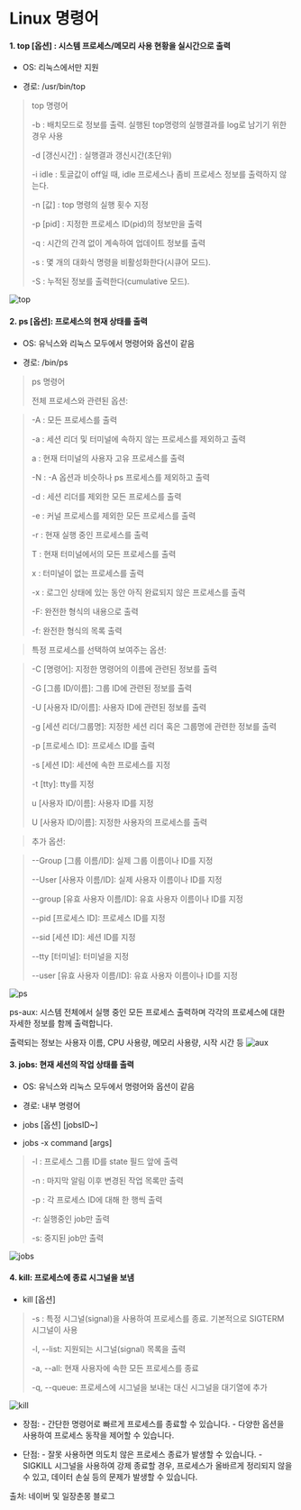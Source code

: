  # **Linux 명령어**


#### 1. top [옵션] : 시스템 프로세스/메모리 사용 현황을 실시간으로 출력

 + OS: 리눅스에서만 지원

 + 경로: /usr/bin/top

> top 명령어
> 
>-b : 배치모드로 정보를 출력. 실행된 top명령의 실행결과를 log로 남기기 위한 경우 사용
> 
>-d [갱신시간] : 실행결과 갱신시간(초단위)
> 
>-i idle : 토글값이 off일 때, idle 프로세스나 좀비 프로세스 정보를 출력하지 않는다.
>
> -n [값] : top 명령의 실행 횟수 지정
> 
> -p [pid] : 지정한 프로세스 ID(pid)의 정보만을 출력
> 
> -q : 시간의 간격 없이 계속하여 업데이트 정보를 출력
> 
> -s : 몇 개의 대화식 명령을 비활성화한다(시큐어 모드).
> 
> -S : 누적된 정보를 출력한다(cumulative 모드).
>
![top](https://github.com/liwhatthe12/12/blob/main/%EC%8A%A4%ED%81%AC%EB%A6%B0%EC%83%B7%202024-06-02%20160815.png?raw=true)

 #### 2. ps [옵션]: 프로세스의 현재 상태를 출력

 + OS: 유닉스와 리눅스 모두에서 명령어와 옵션이 같음

 + 경로: /bin/ps

> ps 명령어
>
> 전체 프로세스와 관련된 옵션: 
>

>-A : 모든 프로세스를 출력
>
>-a : 세션 리더 및 터미널에 속하지 않는 프로세스를 제외하고 출력
>
>a : 현재 터미널의 사용자 고유 프로세스를 출력
>
>-N : -A 옵션과 비슷하나 ps 프로세스를 제외하고 출력
>
>-d : 세션 리더를 제외한 모든 프로세스를 출력
>
>-e : 커널 프로세스를 제외한 모든 프로세스를 출력
>
>-r : 현재 실행 중인 프로세스를 출력
>
>T : 현재 터미널에서의 모든 프로세스를 출력
>
>x : 터미널이 없는 프로세스를 출력
>
>-x : 로그인 상태에 있는 동안 아직 완료되지 않은 프로세스를 출력
>
>-F: 완전한 형식의 내용으로 출력
>
>-f: 완전한 형식의 목록 출력
>

>특정 프로세스를 선택하여 보여주는 옵션:
>

>-C [명령어]: 지정한 명령어의 이름에 관련된 정보를 출력
>
>-G [그룹 ID/이름]: 그룹 ID에 관련된 정보를 출력
>
>-U [사용자 ID/이름]: 사용자 ID에 관련된 정보를 출력
>
>-g [세션 리더/그룹명]: 지정한 세션 리더 혹은 그룹명에 관련한 정보를 출력
>
>-p [프로세스 ID]: 프로세스 ID를 출력
>
>-s [세션 ID]: 세션에 속한 프로세스를 지정
>
>-t [tty]: tty를 지정
>
>u [사용자 ID/이름]: 사용자 ID를 지정
>
>U [사용자 ID/이름]: 지정한 사용자의 프로세스를 출력
>

>추가 옵션:
>

>--Group [그룹 이름/ID]: 실제 그룹 이름이나 ID를 지정
>
>--User [사용자 이름/ID]: 실제 사용자 이름이나 ID를 지정
>
>--group [유효 사용자 이름/ID]: 유효 사용자 이름이나 ID를 지정
>
>--pid [프로세스 ID]: 프로세스 ID를 지정
>
>--sid [세션 ID]: 세션 ID를 지정
>
>--tty [터미널]: 터미널을 지정
>
>--user [유효 사용자 이름/ID]: 유효 사용자 이름이나 ID를 지정
>
![ps](https://github.com/liwhatthe12/12/blob/main/%EC%8A%A4%ED%81%AC%EB%A6%B0%EC%83%B7%202024-06-02%20161845.png?raw=true)

ps-aux: 시스템 전체에서 실행 중인 모든 프로세스 출력하며 각각의 프로세스에 대한 자세한 정보를 함께 출력합니다. 

출력되는 정보는 사용자 이름, CPU 사용량, 메모리 사용량, 시작 시간 등 
 ![aux](https://github.com/liwhatthe12/12/blob/main/%EC%8A%A4%ED%81%AC%EB%A6%B0%EC%83%B7%202024-06-02%20155841.png?raw=true)
>
#### 3. jobs: 현재 세션의 작업 상태를 출력


+ OS: 유닉스와 리눅스 모두에서 명령어와 옵션이 같음


+ 경로: 내부 명령어


+ jobs [옵션] [jobsID~]


+ jobs -x command [args]


>-l : 프로세스 그룹 ID를 state 필드 앞에 출력
>
>-n : 마지막 알림 이후 변경된 작업 목록만 출력
>
>-p : 각 프로세스 ID에 대해 한 행씩 출력
>
>-r: 실행중인 job만 출력
>
>-s: 중지된 job만 출력
>
![jobs](https://github.com/liwhatthe12/12/blob/main/%EC%8A%A4%ED%81%AC%EB%A6%B0%EC%83%B7%202024-06-02%20162323.png?raw=true)

#### 4. kill: 프로세스에 종료 시그널을 보냄


+ kill [옵션] <PID>


>-s <signal>: 특정 시그널(signal)을 사용하여 프로세스를 종료. 기본적으로 SIGTERM 시그널이 사용
>
>-l, --list: 지원되는 시그널(signal) 목록을 출력
>
>-a, --all: 현재 사용자에 속한 모든 프로세스를 종료
>
>-q, --queue: 프로세스에 시그널을 보내는 대신 시그널을 대기열에 추가
>
![kill](https://github.com/liwhatthe12/12/blob/main/%EC%8A%A4%ED%81%AC%EB%A6%B0%EC%83%B7%202024-06-02%20162619.png?raw=true)

+ 장점: - 간단한 명령어로 빠르게 프로세스를 종료할 수 있습니다. - 다양한 옵션을 사용하여 프로세스 동작을 제어할 수 있습니다.


+ 단점: - 잘못 사용하면 의도치 않은 프로세스 종료가 발생할 수 있습니다. - SIGKILL 시그널을 사용하여 강제 종료할 경우, 프로세스가 올바르게 정리되지 않을 수 있고, 데이터 손실 등의 문제가 발생할 수 있습니다.

출처: 네이버 및 일장춘몽 블로그
